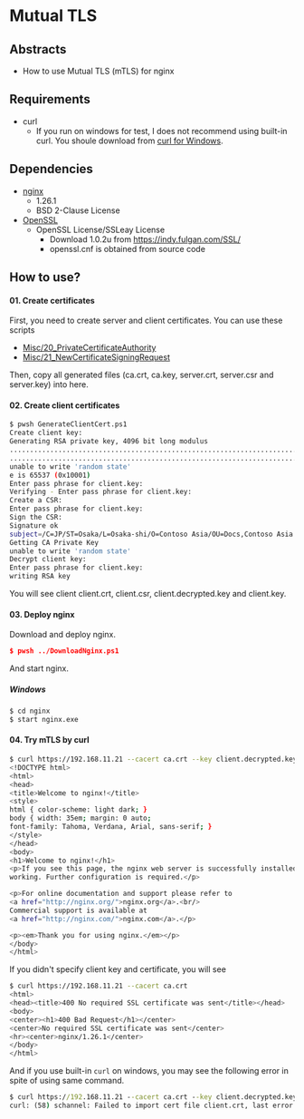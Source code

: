# Mutual TLS

## Abstracts

* How to use Mutual TLS (mTLS) for nginx

## Requirements

* curl
  * If you run on windows for test, I does not recommend using built-in curl. You shoule download from [curl for Windows](https://curl.se/windows/).

## Dependencies

* [nginx](https://github.com/nginx/nginx)
  * 1.26.1
  * BSD 2-Clause License
* [OpenSSL](https://github.com/PrismLibrary/Prism)
  * OpenSSL License/SSLeay License
    * Download 1.0.2u from https://indy.fulgan.com/SSL/
    * openssl.cnf is obtained from source code

## How to use?

#### 01. Create certificates

First, you need to create server and client certificates.
You can use these scripts

* [Misc/20_PrivateCertificateAuthority](../../../Misc/20_PrivateCertificateAuthority)
* [Misc/21_NewCertificateSigningRequest](../../../Misc/21_NewCertificateSigningRequest)

Then, copy all generated files (ca.crt, ca.key, server.crt, server.csr and server.key) into here.

#### 02. Create client certificates

````bash
$ pwsh GenerateClientCert.ps1
Create client key:
Generating RSA private key, 4096 bit long modulus
...................................................................................................................................................................................................++++
........................................................................................................................................................................................................................................................................++++
unable to write 'random state'
e is 65537 (0x10001)
Enter pass phrase for client.key:
Verifying - Enter pass phrase for client.key:
Create a CSR:
Enter pass phrase for client.key:
Sign the CSR:
Signature ok
subject=/C=JP/ST=Osaka/L=Osaka-shi/O=Contoso Asia/OU=Docs,Contoso Asia
Getting CA Private Key
unable to write 'random state'
Decrypt client key:
Enter pass phrase for client.key:
writing RSA key
````

You will see client client.crt, client.csr, client.decrypted.key and client.key.

#### 03. Deploy nginx

Download and deploy nginx.

````json
$ pwsh ../DownloadNginx.ps1
````

And start nginx.

##### Windows

````bash
$ cd nginx
$ start nginx.exe
````

#### 04. Try mTLS by curl

````bash
$ curl https://192.168.11.21 --cacert ca.crt --key client.decrypted.key --cert client.crt
<!DOCTYPE html>
<html>
<head>
<title>Welcome to nginx!</title>
<style>
html { color-scheme: light dark; }
body { width: 35em; margin: 0 auto;
font-family: Tahoma, Verdana, Arial, sans-serif; }
</style>
</head>
<body>
<h1>Welcome to nginx!</h1>
<p>If you see this page, the nginx web server is successfully installed and
working. Further configuration is required.</p>

<p>For online documentation and support please refer to
<a href="http://nginx.org/">nginx.org</a>.<br/>
Commercial support is available at
<a href="http://nginx.com/">nginx.com</a>.</p>

<p><em>Thank you for using nginx.</em></p>
</body>
</html>
````

If you didn't specify client key and certificate, you will see

````bash
$ curl https://192.168.11.21 --cacert ca.crt             
<html>                          
<head><title>400 No required SSL certificate was sent</title></head>
<body>
<center><h1>400 Bad Request</h1></center>
<center>No required SSL certificate was sent</center>
<hr><center>nginx/1.26.1</center>
</body>
</html>
````

And if you use built-in `curl` on windows, you may see the following error in spite of using same command.

````cmd
$ curl https://192.168.11.21 --cacert ca.crt --key client.decrypted.key --cert client.crt
curl: (58) schannel: Failed to import cert file client.crt, last error is 0x80092002
````